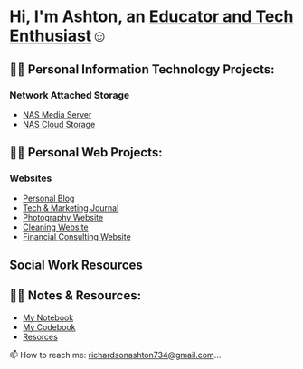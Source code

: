 <h1>Hi, I'm Ashton, an <a href="https://www.linkedin.com/in/ashton-najee-mckeith-richardson-65782b22a/"> Educator and Tech Enthusiast</a>☺</h1>

## 👨‍💻 Personal Information Technology Projects:


### Network Attached Storage 

  - [NAS Media Server](https://github.com/AshtonRichards/config-ad)
  - [NAS Cloud Storage](https://github.com/AshtonRichards/config-ad)


## 👨‍💻 Personal Web Projects:

### Websites

  - [Personal Blog](https://github.com/AshtonRichards/AshtonRichards/edit/main/README.md)
  - [Tech & Marketing Journal](https://github.com/AshtonRichards/AshtonRichards/edit/main/README.md)
  - [Photography Website]()
  - [Cleaning Website]()
  - [Financial Consulting Website]()

## Social Work Resources 
  
## 👨‍💻 Notes & Resources:

- [My Notebook](https://github.com/AshtonRichards/Notes)
- [My Codebook]()
- [Resorces](https://github.com/AshtonRichards/Resources)

📫 How to reach me: richardsonashton734@gmail.com...

<!---
AshtonRichards/AshtonRichards is a ✨ special ✨ repository because its `README.md` (this file) appears on your GitHub profile.
You can click the Preview link to take a look at your changes.
--->
